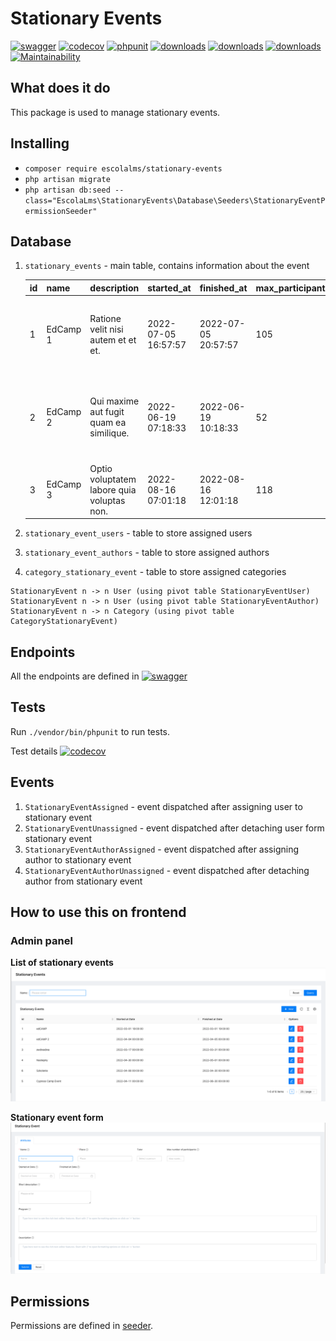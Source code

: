 # Stationary Events

[![swagger](https://img.shields.io/badge/documentation-swagger-green)](https://escolalms.github.io/Stationary-Events/)
[![codecov](https://codecov.io/gh/EscolaLMS/Stationary-Events/branch/main/graph/badge.svg?token=NRAN4R8AGZ)](https://codecov.io/gh/EscolaLMS/Stationary-Events)
[![phpunit](https://github.com/EscolaLMS/Stationary-Events/actions/workflows/test.yml/badge.svg)](https://github.com/EscolaLMS/Stationary-Events/actions/workflows/test.yml)
[![downloads](https://img.shields.io/packagist/dt/escolalms/stationary-events)](https://packagist.org/packages/escolalms/stationary-events)
[![downloads](https://img.shields.io/packagist/v/escolalms/stationary-events)](https://packagist.org/packages/escolalms/stationary-events)
[![downloads](https://img.shields.io/packagist/l/escolalms/stationary-events)](https://packagist.org/packages/escolalms/stationary-events)
[![Maintainability](https://api.codeclimate.com/v1/badges/0c9e2593fb30e2048f95/maintainability)](https://codeclimate.com/github/EscolaLMS/Stationary-Events/maintainability)

## What does it do

This package is used to manage stationary events.

## Installing

- `composer require escolalms/stationary-events`
- `php artisan migrate`
- `php artisan db:seed --class="EscolaLms\StationaryEvents\Database\Seeders\StationaryEventPermissionSeeder"`

## Database

1. `stationary_events` - main table, contains information about the event

   | id | name | description | started\_at | finished\_at | max\_participants | place | program | created\_at | updated\_at | image\_path | short\_desc | status |
      | :--- | :--- | :--- | :--- | :--- | :--- | :--- | :--- | :--- | :--- | :--- | :--- | :--- |
   | 1 | EdCamp 1 | Ratione velit nisi autem et et et. | 2022-07-05 16:57:57 | 2022-07-05 20:57:57 | 105 | Bruenport | NULL | 2022-04-14 08:54:03 | 2022-04-14 08:54:03 | NULL | Et nihil et ut laudantium consequatur quasi architecto et et laudantium. | draft |
   | 2 | EdCamp 2 | Qui maxime aut fugit quam ea similique. | 2022-06-19 07:18:33 | 2022-06-19 10:18:33 | 52 | Meggiemouth | NULL | 2022-04-14 08:54:04 | 2022-04-14 08:54:04 | NULL | Dignissimos libero impedit eos omnis consequuntur quos officiis sit non dolore consectetur dolore sunt. | published |
   | 3 | EdCamp 3 | Optio voluptatem labore quia voluptas non. | 2022-08-16 07:01:18 | 2022-08-16 12:01:18 | 118 | Port Paulineberg | NULL | 2022-04-14 08:54:04 | 2022-04-14 08:54:04 | NULL | Sed culpa in possimus nihil ducimus fugiat inventore. | published |

2. `stationary_event_users` - table to store assigned users
3. `stationary_event_authors` - table to store assigned authors
4. `category_stationary_event` - table to store assigned categories

```
StationaryEvent n -> n User (using pivot table StationaryEventUser)
StationaryEvent n -> n User (using pivot table StationaryEventAuthor)
StationaryEvent n -> n Category (using pivot table CategoryStationaryEvent)
```

## Endpoints

All the endpoints are defined in [![swagger](https://img.shields.io/badge/documentation-swagger-green)](https://escolalms.github.io/Stationary-Events/)

## Tests

Run `./vendor/bin/phpunit` to run tests.

Test details [![codecov](https://codecov.io/gh/EscolaLMS/Stationary-Events/branch/main/graph/badge.svg?token=NRAN4R8AGZ)](https://codecov.io/gh/EscolaLMS/Stationary-Events)

## Events

1. `StationaryEventAssigned` - event dispatched after assigning user to stationary event
2. `StationaryEventUnassigned` - event dispatched after detaching user form stationary event
3. `StationaryEventAuthorAssigned` - event dispatched after assigning author to stationary event
4. `StationaryEventAuthorUnassigned` - event dispatched after detaching author from stationary event


## How to use this on frontend

### Admin panel

**List of stationary events**
![List of stationary events](docs/stationary-events/list.png "List of stationary events")

**Stationary event form**
![Form](docs/stationary-events/form.png "Form")

## Permissions

Permissions are defined in [seeder](https://github.com/EscolaLMS/Stationary-Events/blob/main/database/seeders/StationaryEventPermissionSeeder.php).
